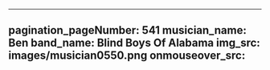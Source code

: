 ------
pagination_pageNumber: 541
musician_name: Ben
band_name: Blind Boys Of Alabama
img_src: images/musician0550.png
onmouseover_src: 
------